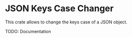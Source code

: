 # JSON Keys Case Changer

This crate allows to change the keys case of a JSON object.

TODO: Documentation
